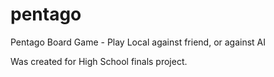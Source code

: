 # pentago
Pentago Board Game - Play Local against friend, or against AI

Was created for High School finals project.
